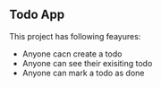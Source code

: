  ## Todo App

 This project has following feayures:
 - Anyone cacn create a todo
 - Anyone can see their exisiting todo
 - Anyone can mark a todo as done